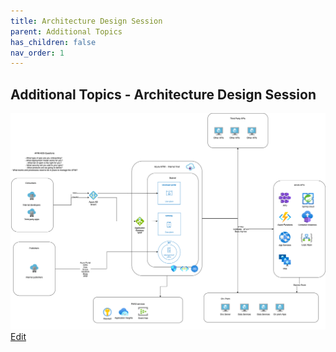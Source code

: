 ```yaml
---
title: Architecture Design Session
parent: Additional Topics
has_children: false
nav_order: 1
---
```



## Additional Topics - Architecture Design Session



![](../../assets/images/apimADSv2.png)
<a href="../../assets/html/edit-diagram.html?repo=Azure%2Fapim-lab&path=assets%2Fdiagrams%2FapimADSv2.png" target="_blank">Edit</a>